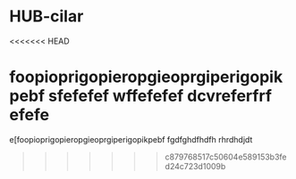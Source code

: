 # HUB-cilar

<<<<<<< HEAD

foopioprigopieropgieoprgiperigopikpebf
sfefefef
wffefefef
dcvreferfrf
efefe
=======
e[foopioprigopieropgieoprgiperigopikpebf
fgdfghdfhdfh
rhrdhdjdt
>>>>>>> c879768517c50604e589153b3fed24c723d1009b
